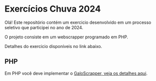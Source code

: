 # Exercícios Chuva 2024

Olá! Este repositório contém um exercicio desenvolvido em um processo seletivo que participei no ano de 2024. 

O projeto consiste em um webscrapper programado em PHP.

Detalhes do exercicio disponíveis no link abaixo.

## PHP
Em PHP você deve implementar o [GaloScrapper, veja os detalhes aqui](https://github.com/chuva-inc/exercicios-2023/tree/master/php/src/WebScrapping).
